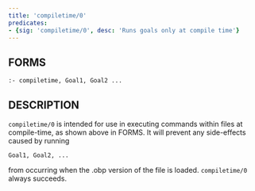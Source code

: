 ```yaml
---
title: 'compiletime/0'
predicates:
- {sig: 'compiletime/0', desc: 'Runs goals only at compile time'}
---
```


## FORMS
```
:- compiletime, Goal1, Goal2 ...
```
## DESCRIPTION

`compiletime/0` is intended for use in executing commands within files at compile-time, as shown above in FORMS.
It will prevent any side-effects caused by running
```
Goal1, Goal2, ...
```
from occurring when the
.obp version of the file is loaded. `compiletime/0` always succeeds.

